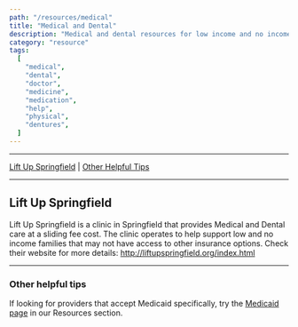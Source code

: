 ```yaml
---
path: "/resources/medical"
title: "Medical and Dental"
description: "Medical and dental resources for low income and no income participants who may not have access to insurance."
category: "resource"
tags:
  [
    "medical",
    "dental",
    "doctor",
    "medicine",
    "medication",
    "help",
    "physical",
    "dentures",
  ]
---
```


---

[Lift Up Springfield](#lift-up-springfield) | [Other Helpful Tips](#other-helpful-tips)

---

## Lift Up Springfield

Lift Up Springfield is a clinic in Springfield that provides Medical and Dental care at a sliding fee cost. The clinic operates to help support low and no income families that may not have access to other insurance options. Check their website for more details: http://liftupspringfield.org/index.html

---

### Other helpful tips

If looking for providers that accept Medicaid specifically, try the [Medicaid page](/resources/medicaid) in our Resources section.
